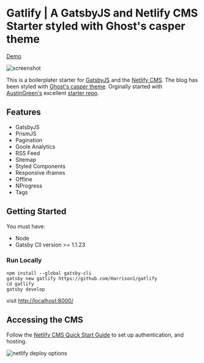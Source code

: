 # Gatlify | A GatsbyJS and Netlify CMS Starter styled with Ghost's casper theme

[Demo](https://gatlify.netlify.com/)

![screenshot](https://res.cloudinary.com/dz09rnbhe/image/upload/v1511527756/screenshot_ecekrf.png "screenshot")

This is a boilerplater starter for [GatsbyJS](https://www.gatsbyjs.org/) and the [Netlify CMS](netlifycms.org). The blog has been styled with [Ghost's casper theme](https://demo.ghost.io/). Orginally started with [AustinGreen's](https://github.com/AustinGreen) excellent [starter repo](https://github.com/AustinGreen/gatsby-starter-netlify-cms).

## Features

- GatsbyJS
- PrismJS
- Pagination
- Goole Analytics
- RSS Feed
- Sitemap
- Styled Components
- Responsive iframes
- Offline
- NProgress
- Tags

## Getting Started

You must have:
- Node
- Gatsby ClI version >= 1.1.23

### Run Locally
```
npm install --global gatsby-cli
gatsby new gatlify https://github.com/Harrison1/gatlify
cd gatlify
gatsby develop

```

visit [http://localhost:8000/](http://localhost:8000/)

## Accessing the CMS
Follow the [Netlify CMS Quick Start Guide](https://www.netlifycms.org/docs/quick-start/#authentication) to set up authentication, and hosting.

![netlify deploy options](http://res.cloudinary.com/dz09rnbhe/image/upload/v1511530462/netlify-options_jwptib.png "netlify deploy options")